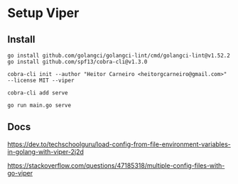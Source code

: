 # Setup Viper

## Install

```
go install github.com/golangci/golangci-lint/cmd/golangci-lint@v1.52.2
go install github.com/spf13/cobra-cli@v1.3.0

cobra-cli init --author "Heitor Carneiro <heitorgcarneiro@gmail.com>" --license MIT --viper

cobra-cli add serve

go run main.go serve
```

## Docs

https://dev.to/techschoolguru/load-config-from-file-environment-variables-in-golang-with-viper-2j2d

https://stackoverflow.com/questions/47185318/multiple-config-files-with-go-viper

